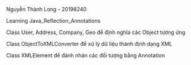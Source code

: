 Nguyễn Thành Long - 20198240

Learning Java_Reflection_Annotations

Class User, Address, Company, Geo để định nghĩa các Object tương ứng

Class ObjectToXMLConverter để xử lý dữ liệu thành định dạng XML

Class XMLElement để đánh nhãn các đối tượng bằng Annotation
